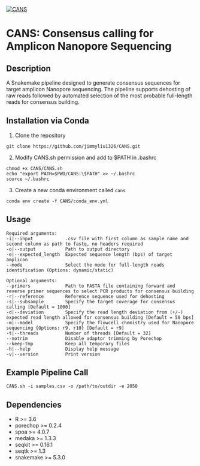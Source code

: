 [![CANS](https://circleci.com/gh/jimmyliu1326/CANS.svg?style=svg)](https://app.circleci.com/pipelines/github/jimmyliu1326/CANS)
# CANS: Consensus calling for Amplicon Nanopore Sequencing

## Description
A Snakemake pipeline designed to generate consensus sequences for target amplicon Nanopore sequencing. The pipeline supports dehosting of raw reads followed by automated selection of the most probable full-length reads for consensus building.

## Installation via Conda

1. Clone the repository
```
git clone https://github.com/jimmyliu1326/CANS.git
```
2. Modify CANS.sh permission and add to $PATH in .bashrc
```
chmod +x CANS/CANS.sh
echo "export PATH=$PWD/CANS:\$PATH" >> ~/.bashrc
source ~/.bashrc
```
3. Create a new conda environment called `cans`
```
conda env create -f CANS/conda_env.yml
```

## Usage
```
Required arguments:
-i|--input            .csv file with first column as sample name and second column as path to fastq, no headers required
-o|--output           Path to output directory
-e|--expected_length  Expected sequence length (bps) of target amplicon
--mode                Select the mode for full-length reads identification (Options: dynamic/static)

Optional arguments:
--primers             Path to FASTA file containing forward and reverse primer sequences to select PCR products for consensus building
-r|--reference        Reference sequence used for dehosting
-s|--subsample        Specify the target coverage for consensus calling [Default = 1000]
-d|--deviation        Specify the read length deviation from (+/-) expected read length allowed for consensus building [Default = 50 bps]
-m|--model            Specify the flowcell chemistry used for Nanopore sequencing {Options: r9, r10} [Default = r9]
-t|--threads          Number of threads [Default = 32]
--notrim              Disable adaptor trimming by Porechop
--keep-tmp            Keep all temporary files
-h|--help             Display help message
-v|--version          Print version
```

## Example Pipeline Call
```
CANS.sh -i samples.csv -o /path/to/outdir -e 2050
```

## Dependencies
* R >= 3.6
* porechop >= 0.2.4
* spoa >= 4.0.7
* medaka >= 1.3.3
* seqkit >= 0.16.1
* seqtk >= 1.3
* snakemake >= 5.3.0